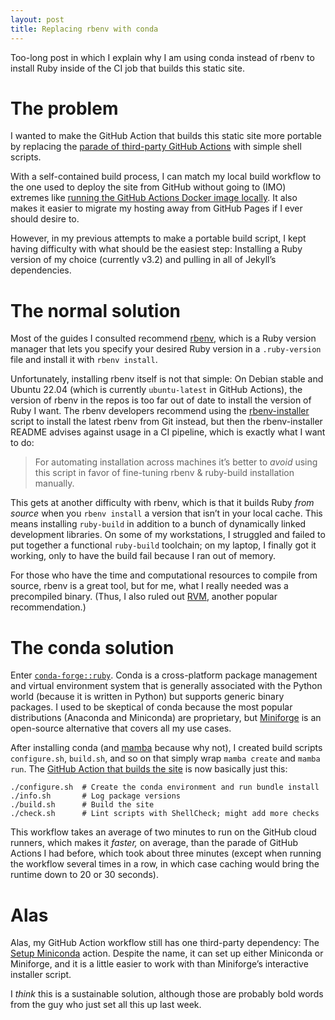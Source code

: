 ```yaml
---
layout: post
title: Replacing rbenv with conda
---
```


Too-long post in which I explain why I am using conda instead of rbenv to
install Ruby inside of the CI job that builds this static site.<!--more-->

# The problem

I wanted to make the GitHub Action that builds this static site more portable by
replacing the
[parade of third-party GitHub Actions](https://github.com/maxkapur/maxkapur.github.io/actions/runs/11923415581/workflow)
with simple shell scripts.

With a self-contained build process, I can match my local build workflow to the
one used to deploy the site from GitHub without going to (IMO) extremes like
[running the GitHub Actions Docker image locally](https://github.com/nektos/act).
It also makes it easier to migrate my hosting away from GitHub Pages if I ever
should desire to.

However, in my previous attempts to make a portable build script, I kept having
difficulty with what should be the easiest step: Installing a Ruby version of my
choice (currently v3.2) and pulling in all of Jekyll’s dependencies.

# The normal solution

Most of the guides I consulted recommend
[rbenv](https://github.com/rbenv/rbenv), which is a Ruby version manager that
lets you specify your desired Ruby version in a `.ruby-version` file and install
it with `rbenv install`.

Unfortunately, installing rbenv itself is not that simple: On Debian stable and
Ubuntu 22.04 (which is currently `ubuntu-latest` in GitHub Actions), the version
of rbenv in the repos is too far out of date to install the version of Ruby I
want. The rbenv developers recommend using the
[rbenv-installer](https://github.com/rbenv/rbenv-installer) script to install
the latest rbenv from Git instead, but then the rbenv-installer README advises
against usage in a CI pipeline, which is exactly what I want to do:

> For automating installation across machines it’s better to *avoid* using this
> script in favor of fine-tuning rbenv & ruby-build installation manually.

This gets at another difficulty with rbenv, which is that it builds Ruby *from
source* when you `rbenv install` a version that isn’t in your local cache. This
means installing `ruby-build` in addition to a bunch of dynamically linked
development libraries. On some of my workstations, I struggled and failed to put
together a functional `ruby-build` toolchain; on my laptop, I finally got it
working, only to have the build fail because I ran out of memory.

For those who have the time and computational resources to compile from source,
rbenv is a great tool, but for me, what I really needed was a precompiled
binary. (Thus, I also ruled out [RVM](https://rvm.io/), another popular
recommendation.)

# The conda solution

Enter [`conda-forge::ruby`](https://github.com/conda-forge/ruby-feedstock).
Conda is a cross-platform package management and virtual environment system that
is generally associated with the Python world (because it is written in Python)
but supports generic binary packages. I used to be skeptical of conda because
the most popular distributions (Anaconda and Miniconda) are proprietary, but
[Miniforge](https://github.com/conda-forge/miniforge) is an open-source
alternative that covers all my use cases.

After installing conda (and [mamba](https://github.com/mamba-org/mamba) because
why not), I created build scripts `configure.sh`, `build.sh`, and so on that
simply wrap `mamba create` and `mamba run`. The
[GitHub Action that builds the site](https://github.com/maxkapur/maxkapur.github.io/actions/runs/11923546983/workflow)
is now basically just this:

```shell
./configure.sh  # Create the conda environment and run bundle install
./info.sh       # Log package versions
./build.sh      # Build the site
./check.sh      # Lint scripts with ShellCheck; might add more checks
```

This workflow takes an average of two minutes to run on the GitHub cloud
runners, which makes it *faster,* on average, than the parade of GitHub Actions
I had before, which took about three minutes (except when running the workflow
several times in a row, in which case caching would bring the runtime down to 20
or 30 seconds).

# Alas

Alas, my GitHub Action workflow still has one third-party dependency: The
[Setup Miniconda](https://github.com/marketplace/actions/setup-miniconda)
action. Despite the name, it can set up either Miniconda or Miniforge, and it is
a little easier to work with than Miniforge’s interactive installer script.

I *think* this is a sustainable solution, although those are probably bold words
from the guy who just set all this up last week.
